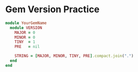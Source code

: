 # Gem Version Practice

```ruby
module YourGemName
  module VERSION
    MAJOR = 0
    MINOR = 0
    TINY  = 1
    PRE   = nil

    STRING = [MAJOR, MINOR, TINY, PRE].compact.join(".")
  end
end
```